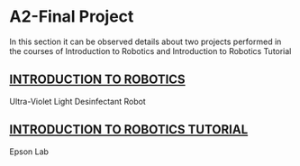 # A2-Final Project
In this section it can be observed details about two projects performed in the courses of Introduction to Robotics and Introduction to Robotics Tutorial
## [INTRODUCTION TO ROBOTICS](Introduction%20to%20Robotics/)
Ultra-Violet Light Desinfectant Robot

## [INTRODUCTION TO ROBOTICS TUTORIAL](Introduction%20to%20Robotics%20Tutorial/)
Epson Lab

